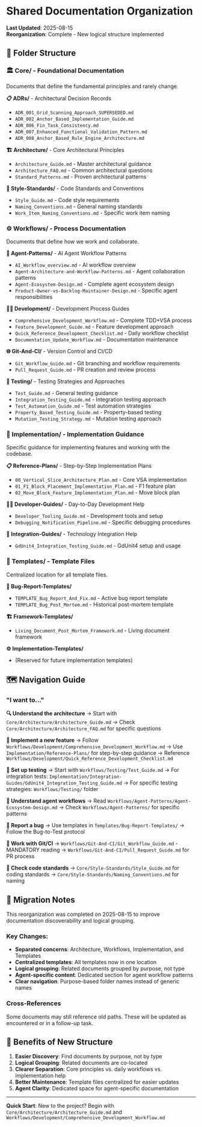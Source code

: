 # Shared Documentation Organization

**Last Updated**: 2025-08-15  
**Reorganization**: Complete - New logical structure implemented  

## 📁 Folder Structure

### 🏛️ Core/ - Foundational Documentation
Documents that define the fundamental principles and rarely change.

**📋 ADRs/** - Architectural Decision Records
- `ADR_001_Grid_Scanning_Approach_SUPERSEDED.md`
- `ADR_002_Anchor_Based_Implementation_Guide.md`
- `ADR_006_Fin_Task_Consistency.md`
- `ADR_007_Enhanced_Functional_Validation_Pattern.md`
- `ADR_008_Anchor_Based_Rule_Engine_Architecture.md`

**🏗️ Architecture/** - Core Architectural Principles
- `Architecture_Guide.md` - Master architectural guidance
- `Architecture_FAQ.md` - Common architectural questions
- `Standard_Patterns.md` - Proven architectural patterns

**📐 Style-Standards/** - Code Standards and Conventions
- `Style_Guide.md` - Code style requirements
- `Naming_Conventions.md` - General naming standards
- `Work_Item_Naming_Conventions.md` - Specific work item naming

### ⚙️ Workflows/ - Process Documentation
Documents that define how we work and collaborate.

**🤖 Agent-Patterns/** - AI Agent Workflow Patterns
- `AI_Workflow_overview.md` - AI workflow overview
- `Agent-Architecture-and-Workflow-Patterns.md` - Agent collaboration patterns
- `Agent-Ecosystem-Design.md` - Complete agent ecosystem design
- `Product-Owner-vs-Backlog-Maintainer-Design.md` - Specific agent responsibilities

**👨‍💻 Development/** - Development Process Guides
- `Comprehensive_Development_Workflow.md` - Complete TDD+VSA process
- `Feature_Development_Guide.md` - Feature development approach
- `Quick_Reference_Development_Checklist.md` - Daily workflow checklist
- `Documentation_Update_Workflow.md` - Documentation maintenance

**🌐 Git-And-CI/** - Version Control and CI/CD
- `Git_Workflow_Guide.md` - Git branching and workflow requirements
- `Pull_Request_Guide.md` - PR creation and review process

**🧪 Testing/** - Testing Strategies and Approaches
- `Test_Guide.md` - General testing guidance
- `Integration_Testing_Guide.md` - Integration testing approach
- `Test_Automation_Guide.md` - Test automation strategies
- `Property_Based_Testing_Guide.md` - Property-based testing
- `Mutation_Testing_Strategy.md` - Mutation testing approach

### 🔧 Implementation/ - Implementation Guidance
Specific guidance for implementing features and working with the codebase.

**📋 Reference-Plans/** - Step-by-Step Implementation Plans
- `00_Vertical_Slice_Architecture_Plan.md` - Core VSA implementation
- `01_F1_Block_Placement_Implementation_Plan.md` - F1 feature plan
- `02_Move_Block_Feature_Implementation_Plan.md` - Move block plan

**👨‍💻 Developer-Guides/** - Day-to-Day Development Help
- `Developer_Tooling_Guide.md` - Development tools and setup
- `Debugging_Notification_Pipeline.md` - Specific debugging procedures

**🔌 Integration-Guides/** - Technology Integration Help
- `GdUnit4_Integration_Testing_Guide.md` - GdUnit4 setup and usage

### 📝 Templates/ - Template Files
Centralized location for all template files.

**🐛 Bug-Report-Templates/**
- `TEMPLATE_Bug_Report_And_Fix.md` - Active bug report template
- `TEMPLATE_Bug_Post_Mortem.md` - Historical post-mortem template

**🏗️ Framework-Templates/**
- `Living_Document_Post_Mortem_Framework.md` - Living document framework

**⚙️ Implementation-Templates/**
- (Reserved for future implementation templates)

## 🗺️ Navigation Guide

### "I want to..."

**🔍 Understand the architecture**
→ Start with `Core/Architecture/Architecture_Guide.md`
→ Check `Core/Architecture/Architecture_FAQ.md` for specific questions

**🚀 Implement a new feature**
→ Follow `Workflows/Development/Comprehensive_Development_Workflow.md`
→ Use `Implementation/Reference-Plans/` for step-by-step guidance
→ Reference `Workflows/Development/Quick_Reference_Development_Checklist.md`

**🧪 Set up testing**
→ Start with `Workflows/Testing/Test_Guide.md`
→ For integration tests: `Implementation/Integration-Guides/GdUnit4_Integration_Testing_Guide.md`
→ For specific testing strategies: `Workflows/Testing/` folder

**🤖 Understand agent workflows**
→ Read `Workflows/Agent-Patterns/Agent-Ecosystem-Design.md`
→ Check `Workflows/Agent-Patterns/` for specific patterns

**📝 Report a bug**
→ Use templates in `Templates/Bug-Report-Templates/`
→ Follow the Bug-to-Test protocol

**🔄 Work with Git/CI**
→ `Workflows/Git-And-CI/Git_Workflow_Guide.md` - MANDATORY reading
→ `Workflows/Git-And-CI/Pull_Request_Guide.md` for PR process

**🎨 Check code standards**
→ `Core/Style-Standards/Style_Guide.md` for coding standards
→ `Core/Style-Standards/Naming_Conventions.md` for naming

## 🔄 Migration Notes

This reorganization was completed on 2025-08-15 to improve documentation discoverability and logical grouping. 

### Key Changes:
- **Separated concerns**: Architecture, Workflows, Implementation, and Templates
- **Centralized templates**: All templates now in one location
- **Logical grouping**: Related documents grouped by purpose, not type
- **Agent-specific content**: Dedicated section for agent workflow patterns
- **Clear navigation**: Purpose-based folder names instead of generic names

### Cross-References
Some documents may still reference old paths. These will be updated as encountered or in a follow-up task.

## 🎯 Benefits of New Structure

1. **Easier Discovery**: Find documents by purpose, not by type
2. **Logical Grouping**: Related documents are co-located
3. **Clearer Separation**: Core principles vs. daily workflows vs. implementation help
4. **Better Maintenance**: Template files centralized for easier updates
5. **Agent Clarity**: Dedicated space for agent-specific documentation

---

**Quick Start**: New to the project? Begin with `Core/Architecture/Architecture_Guide.md` and `Workflows/Development/Comprehensive_Development_Workflow.md`